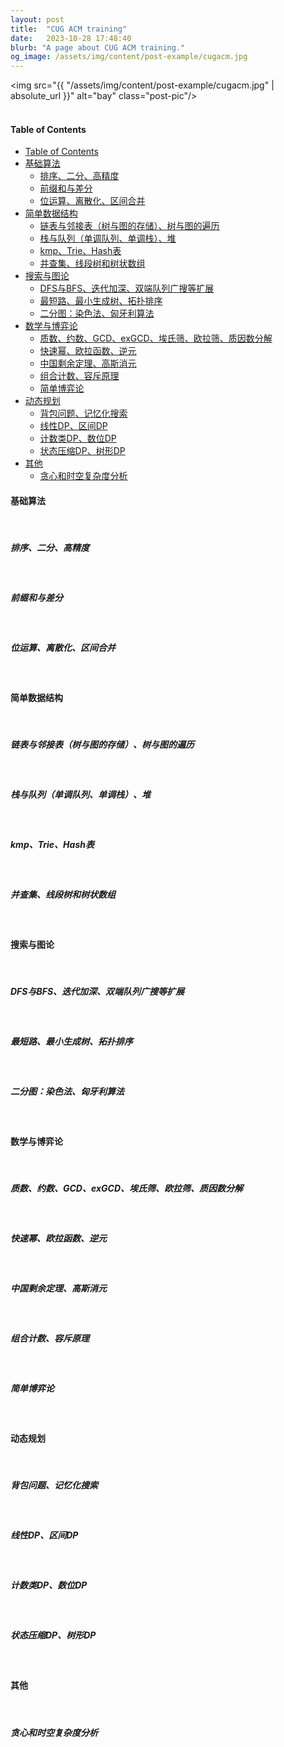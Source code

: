 ```yaml
---
layout: post
title:  "CUG ACM training"
date:   2023-10-28 17:48:40
blurb: "A page about CUG ACM training."
og_image: /assets/img/content/post-example/cugacm.jpg
---
```


<img src="{{ "/assets/img/content/post-example/cugacm.jpg" | absolute_url }}" alt="bay" class="post-pic"/>
<br />
<br />

#### Table of Contents
- [Table of Contents](#table-of-contents)
- [基础算法](#基础算法)
  - [排序、二分、高精度](#排序二分高精度)
  - [前缀和与差分](#前缀和与差分)
  - [位运算、离散化、区间合并](#位运算离散化区间合并)
- [简单数据结构](#简单数据结构)
  - [链表与邻接表（树与图的存储）、树与图的遍历](#链表与邻接表树与图的存储树与图的遍历)
  - [栈与队列（单调队列、单调栈）、堆](#栈与队列单调队列单调栈堆)
  - [kmp、Trie、Hash表](#kmptriehash表)
  - [并查集、线段树和树状数组](#并查集线段树和树状数组)
- [搜索与图论](#搜索与图论)
  - [DFS与BFS、迭代加深、双端队列广搜等扩展](#dfs与bfs迭代加深双端队列广搜等扩展)
  - [最短路、最小生成树、拓扑排序](#最短路最小生成树拓扑排序)
  - [二分图：染色法、匈牙利算法](#二分图染色法匈牙利算法)
- [数学与博弈论](#数学与博弈论)
  - [质数、约数、GCD、exGCD、埃氏筛、欧拉筛、质因数分解](#质数约数gcdexgcd埃氏筛欧拉筛质因数分解)
  - [快速幂、欧拉函数、逆元](#快速幂欧拉函数逆元)
  - [中国剩余定理、高斯消元](#中国剩余定理高斯消元)
  - [组合计数、容斥原理](#组合计数容斥原理)
  - [简单博弈论](#简单博弈论)
- [动态规划](#动态规划)
  - [背包问题、记忆化搜索](#背包问题记忆化搜索)
  - [线性DP、区间DP](#线性dp区间dp)
  - [计数类DP、数位DP](#计数类dp数位dp)
  - [状态压缩DP、树形DP](#状态压缩dp树形dp)
- [其他](#其他)
  - [贪心和时空复杂度分析](#贪心和时空复杂度分析)


#### 基础算法

<br />

##### 排序、二分、高精度

<br />

##### 前缀和与差分

<br />

##### 位运算、离散化、区间合并

<br />

#### 简单数据结构

<br />

##### 链表与邻接表（树与图的存储）、树与图的遍历

<br />

##### 栈与队列（单调队列、单调栈）、堆

<br />

##### kmp、Trie、Hash表

<br />

##### 并查集、线段树和树状数组

<br />

#### 搜索与图论

<br />

##### DFS与BFS、迭代加深、双端队列广搜等扩展

<br />

##### 最短路、最小生成树、拓扑排序

<br />

##### 二分图：染色法、匈牙利算法

<br />

#### 数学与博弈论

<br />

##### 质数、约数、GCD、exGCD、埃氏筛、欧拉筛、质因数分解

<br />

##### 快速幂、欧拉函数、逆元

<br />

##### 中国剩余定理、高斯消元

<br />

##### 组合计数、容斥原理

<br />

##### 简单博弈论

<br />

#### 动态规划

<br />

##### 背包问题、记忆化搜索

<br />

##### 线性DP、区间DP

<br />

##### 计数类DP、数位DP

<br />

##### 状态压缩DP、树形DP

<br />

#### 其他

<br />

##### 贪心和时空复杂度分析